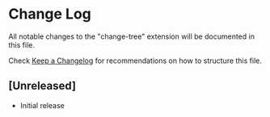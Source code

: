 # Change Log

All notable changes to the "change-tree" extension will be documented in this file.

Check [Keep a Changelog](http://keepachangelog.com/) for recommendations on how to structure this file.

## [Unreleased]

- Initial release